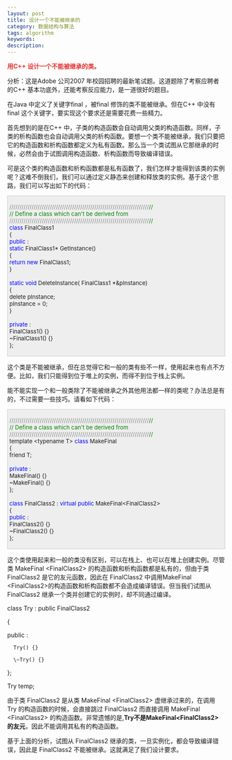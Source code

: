 ```yaml
---
layout: post
title: 设计一个不能被继承的
category: 数据结构与算法
tags: algorithm
keywords: 
description: 
---
```


 **<span style="color:#e53333;">用C++ 设计一个不能被继承的类。</span>**

分析：这是Adobe 公司2007 年校园招聘的最新笔试题。这道题除了考察应聘者的C++ 基本功底外，还能考察反应能力，是一道很好的题目。

在Java 中定义了关键字final ，被final 修饰的类不能被继承。但在C++ 中没有final 这个关键字，要实现这个要求还是需要花费一些精力。

首先想到的是在C++ 中，子类的构造函数会自动调用父类的构造函数。同样，子类的析构函数也会自动调用父类的析构函数。要想一个类不能被继承，我们只要把它的构造函数和析构函数都定义为私有函数。那么当一个类试图从它那继承的时候，必然会由于试图调用构造函数、析构函数而导致编译错误。

可是这个类的构造函数和析构函数都是私有函数了，我们怎样才能得到该类的实例呢？这难不倒我们，我们可以通过定义静态来创建和释放类的实例。基于这个思路，我们可以写出如下的代码：

<div
style="border-bottom:#cccccc 1px solid;border-left:#cccccc 1px solid;padding-bottom:4px;background-color:#eeeeee;padding-left:4px;width:98%;padding-right:5px;font-size:13px;word-break:break-all;border-top:#cccccc 1px solid;border-right:#cccccc 1px solid;padding-top:4px;">

<span
style="color:#808080;">/////////////////////////////////////////////////////////////////////</span><span
style="color:#008000;">//</span><span style="color:#808080;">\
 </span><span style="color:#008000;">//</span><span
style="color:#008000;"> Define a class which can't be derived from</span><span
style="color:#008000;">\
 </span><span
style="color:#808080;">/////////////////////////////////////////////////////////////////////</span><span
style="color:#008000;">//</span><span style="color:#808080;">\
 </span><span style="color:#0000ff;">class</span> FinalClass1\
 {\
 <span style="color:#0000ff;">public</span> :\
       <span
style="color:#0000ff;">static</span> FinalClass1\* GetInstance()\
       {\
             <span style="color:#0000ff;">return</span> <span
style="color:#0000ff;">new</span> FinalClass1;\
       }\
  \
       <span style="color:#0000ff;">static</span> <span
style="color:#0000ff;">void</span> DeleteInstance( FinalClass1 \*&pInstance)\
       {\
             delete pInstance;\
             pInstance = 0;\
       }\
  \
 <span style="color:#0000ff;">private</span> :\
       FinalClass1() {}\
       \~FinalClass1() {}\
 };

</div>

这个类是不能被继承，但在总觉得它和一般的类有些不一样，使用起来也有点不方便。比如，我们只能得到位于堆上的实例，而得不到位于栈上实例。

能不能实现一个和一般类除了不能被继承之外其他用法都一样的类呢？办法总是有的，不过需要一些技巧。请看如下代码：

<div
style="border-bottom:#cccccc 1px solid;border-left:#cccccc 1px solid;padding-bottom:4px;background-color:#eeeeee;padding-left:4px;width:98%;padding-right:5px;font-size:13px;word-break:break-all;border-top:#cccccc 1px solid;border-right:#cccccc 1px solid;padding-top:4px;">

<span
style="color:#808080;">/////////////////////////////////////////////////////////////////////</span><span
style="color:#008000;">//</span><span style="color:#808080;">\
 </span><span style="color:#008000;">//</span><span
style="color:#008000;"> Define a class which can't be derived from</span><span
style="color:#008000;">\
 </span><span
style="color:#808080;">/////////////////////////////////////////////////////////////////////</span><span
style="color:#008000;">//</span><span style="color:#808080;">\
 </span>template \<typename T\> <span
style="color:#0000ff;">class</span> MakeFinal\
 {\
       friend T;\
  \
 <span style="color:#0000ff;">private</span> :\
       MakeFinal() {}\
       \~MakeFinal() {}\
 };\
  \
 <span style="color:#0000ff;">class</span> FinalClass2 : <span
style="color:#0000ff;">virtual</span> <span
style="color:#0000ff;">public</span> MakeFinal\<FinalClass2\>\
 {\
 <span style="color:#0000ff;">public</span> :\
       FinalClass2() {}\
       \~FinalClass2() {}\
 };

</div>

这个类使用起来和一般的类没有区别，可以在栈上、也可以在堆上创建实例。尽管类 MakeFinal \<FinalClass2\> 的构造函数和析构函数都是私有的，但由于类 FinalClass2 是它的友元函数，因此在 FinalClass2 中调用MakeFinal \<FinalClass2\>的构造函数和析构函数都不会造成编译错误。但当我们试图从 FinalClass2 继承一个类并创建它的实例时，却不同通过编译。

class Try : public FinalClass2

{

public :

      Try() {}

      \~Try() {}

};

 

Try temp;

由于类 FinalClass2 是从类 MakeFinal \<FinalClass2\> 虚继承过来的，在调用 Try 的构造函数的时候，会直接跳过 FinalClass2 而直接调用 MakeFinal \<FinalClass2\> 的构造函数。非常遗憾的是,**Try不是MakeFinal\<FinalClass2\> 的友元**，因此不能调用其私有的构造函数。

基于上面的分析，试图从 FinalClass2 继承的类，一旦实例化，都会导致编译错误，因此是 FinalClass2 不能被继承。这就满足了我们设计要求。









